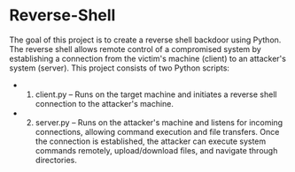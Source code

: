 # Reverse-Shell
The goal of this project is to create a reverse shell backdoor using Python. The reverse shell allows remote control of a compromised system by establishing a connection from the victim's machine (client) to an attacker's system (server).
This project consists of two Python scripts:
- 1. client.py – Runs on the target machine and initiates a reverse shell connection to the
attacker's machine.
- 2. server.py – Runs on the attacker's machine and listens for incoming connections,
allowing command execution and file transfers.
Once the connection is established, the attacker can execute system commands remotely,
upload/download files, and navigate through directories.
